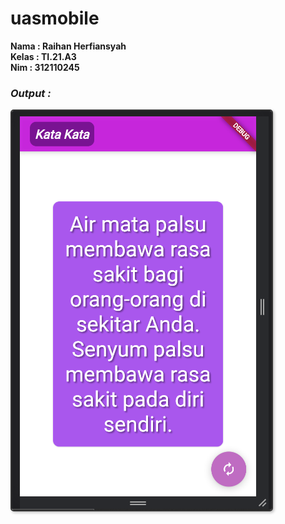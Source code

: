 # uasmobile

**Nama : Raihan Herfiansyah** <br/>
**Kelas : TI.21.A3** <br/>
**Nim : 312110245** <br/>

### _Output :_
<img src="Output.png" style="border: 2px solid #333; border-radius: 5px; box-shadow: 2px 2px 4px #00000040">

</br></br>
